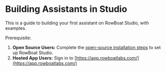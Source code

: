# Building Assistants in Studio
This is a guide to building your first assistant on RowBoat Studio, with examples.<br />

Prerequisite:

1. **Open Source Users:** Complete the [open-source installation steps](/oss_installation/) to set up RowBoat Studio.
2. **Hosted App Users:** Sign in to [https://app.rowboatlabs.com/](https://app.rowboatlabs.com/)